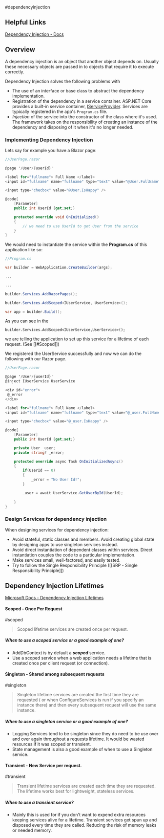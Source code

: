 #dependencyinjection

## Helpful Links
[Dependency Injection - Docs](https://learn.microsoft.com/en-us/aspnet/core/fundamentals/dependency-injection?view=aspnetcore-7.0)

## Overview
A dependency injection is an object that another object depends on. Usually these necessary objects are passed in to objects that require it to execute correctly. 

Dependency Injection solves the following problems with
- The use of an interface or base class to abstract the dependency implementation.
- Registration of the dependency in a service container. ASP.NET Core provides a built-in service container, [IServiceProvider](https://learn.microsoft.com/en-us/dotnet/api/system.iserviceprovider). Services are typically registered in the app's `Program.cs` file.
- _Injection_ of the service into the constructor of the class where it's used. The framework takes on the responsibility of creating an instance of the dependency and disposing of it when it's no longer needed.

### Implementing Dependency Injection

Lets say for example you have a Blazor page:
```C#
//UserPage.razor

@page '/User/{userId}'

<label for="fullname"> Full Name </label>
<input id="fullname" name="fullname" type="text" value="@User.FullName" />

<input type="checbox" value="@User.IsHappy" />

@code{
	[Parameter]
	public int UserId {get;set;}

	protected override void OnInitialized()
	{
		// we need to use UserId to get User from the service
	}
}

```

We would need to instantiate the service within the **Program.cs** of this application like so:

```C#
//Program.cs

var builder = WebApplication.CreateBuilder(args);

...

...

builder.Services.AddRazorPages();

builder.Services.AddScoped<IUserService, UserService>();

var app = builder.Build();

```

As you can see in the 

```
builder.Services.AddScoped<IUserService,UserService>();
```

we are telling the application to set up this service for a lifetime of each request. (See [[#Scoped]])

We registered the UserService successfully and now we can do the following with our Razor page. 

```C# - UserPage
//UserPage.razor

@page '/User/{userId}'
@inject IUserService UserService

<div id="error">
 @_error
</div>

<label for="fullname"> Full Name </label>
<input id="fullname" name="fullname" type="text" value="@_user.FullName" />

<input type="checbox" value="@_user.IsHappy" />

@code{
	[Parameter]
	public int UserId {get;set;}

	private User _user;
	private string? _error;

	protected override async Task OnInitializedAsync()
	{
		if(UserId == 0)
		{
			_error = "No User Id!";
		}

		_user = await UserService.GetUserById(UserId);
		
	}
}
```


### Design Services for dependency injection

When designing services for dependency injection:
- Avoid stateful, static classes and members. Avoid creating global state by designing apps to use singleton services instead.
- Avoid direct instantiation of dependent classes within services. Direct instantiation couples the code to a particular implementation.
- Make services small, well-factored, and easily tested.
- Try to follow the Single Responsibility Principle ([[SRP - Single Responsibility Principle]])

## Dependency Injection Lifetimes
[Microsoft Docs - Dependency Injection Lifetimes](https://learn.microsoft.com/en-us/dotnet/core/extensions/dependency-injection#scoped)

#### Scoped - Once Per Request
#scoped

>Scoped lifetime services are created once per request.

##### When to use a scoped service or a good example of one?
- AddDbContext is by default a ***scoped*** service.
- Use a scoped service when a web application needs a lifetime that is created once per client request (or connection).

#### Singleton - Shared among subsequent requests
#singleton

>Singleton lifetime services are created the first time they are requested ( or when ConfigureServices is run if you specify an instance there) and then every subsequent request will use the same instance.

##### When to use a singleton service or a good example of one?
- Logging Services tend to be singleton since they do need to be use over and over again throughout a requests lifetime. It would be wasted resources if it was scoped or transient. 
- State management is also a good example of when to use a Singleton service.

#### Transient - New Service per request.
#transient

>Transient lifetime services are created each time they are requested. The lifetime works best for lightweight, stateless services.

##### When to use a transient service?
- Mainly this is used for if you don't want to expend extra resources keeping services alive for a lifetime. Transient services get spun up and disposed every time they are called. Reducing the risk of memory leaks or needed memory.